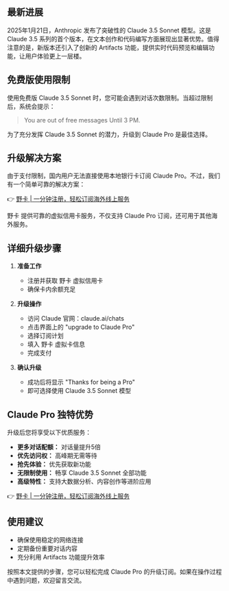 ## 最新进展

2025年1月21日，Anthropic 发布了突破性的 Claude 3.5 Sonnet 模型。这是 Claude 3.5 系列的首个版本，在文本创作和代码编写方面展现出显著优势。值得注意的是，新版本还引入了创新的 Artifacts 功能，提供实时代码预览和编辑功能，让用户体验更上一层楼。

## 免费版使用限制

使用免费版 Claude 3.5 Sonnet 时，您可能会遇到对话次数限制。当超过限制后，系统会提示：

> You are out of free messages Until 3 PM.

为了充分发挥 Claude 3.5 Sonnet 的潜力，升级到 Claude Pro 是最佳选择。

## 升级解决方案

由于支付限制，国内用户无法直接使用本地银行卡订阅 Claude Pro。不过，我们有一个简单可靠的解决方案：

👉 [野卡 | 一分钟注册，轻松订阅海外线上服务](https://bit.ly/bewildcard)

野卡 提供可靠的虚拟信用卡服务，不仅支持 Claude Pro 订阅，还可用于其他海外服务。

## 详细升级步骤

1. **准备工作**
   - 注册并获取 野卡 虚拟信用卡
   - 确保卡内余额充足

2. **升级操作**
   - 访问 Claude 官网：claude.ai/chats
   - 点击界面上的 "upgrade to Claude Pro"
   - 选择订阅计划
   - 填入 野卡 虚拟卡信息
   - 完成支付

3. **确认升级**
   - 成功后将显示 "Thanks for being a Pro"
   - 即可选择使用 Claude 3.5 Sonnet 模型

## Claude Pro 独特优势

升级后您将享受以下优质服务：

- **更多对话配额：** 对话量提升5倍
- **优先访问权：** 高峰期无需等待
- **抢先体验：** 优先获取新功能
- **无限制使用：** 畅享 Claude 3.5 Sonnet 全部功能
- **高级特性：** 支持大数据分析、内容创作等进阶应用

👉 [野卡 | 一分钟注册，轻松订阅海外线上服务](https://bit.ly/bewildcard)

## 使用建议

- 确保使用稳定的网络连接
- 定期备份重要对话内容
- 充分利用 Artifacts 功能提升效率

按照本文提供的步骤，您可以轻松完成 Claude Pro 的升级订阅。如果在操作过程中遇到问题，欢迎留言交流。